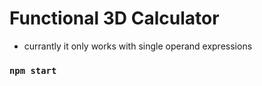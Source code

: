 # Functional 3D Calculator

- currantly it only works with single operand expressions

### `npm start`
